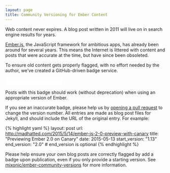```yaml
---
layout: page
title: Community Versioning for Ember Content
---
```


Web content never expires. A blog post written in 2011 will live on in search
engine results for years.

[Ember.js](http://emberjs.com/), the JavaScript framework for ambitious apps, has already been
around for several years. This means the Internet is littered with content
and posts that were accurate at the time, but have since been obsoleted.

To ensure old content gets properly flagged, with no effort needed by the
author, we've created a GitHub-driven badge service.

<iframe width="178" height="24" style="border:0px" src="/ember-community-versions/2015/05/13/previewing-ember-2-0-on-canary.html"></iframe>

Posts with this badge should work (without deprecation) when using an appropriate
version of Ember.

If you see an inaccurate badge, please help us by
[opening a pull request](https://github.com/mixonic/ember-community-versions)
to change the version number. All entries are made as blog post files for
Jekyll, and should include the URL of the original entry. For example:

{% highlight yaml %}
layout: post
url: http://madhatted.com/2015/5/14/ember-js-2-0-preview-with-canary
title: "Previewing Ember 2.0 on Canary"
date: 2015-05-13
start_version: "1.13"
end_version: "2.0" # end_version is optional
{% endhighlight %}

Please help ensure your own blog posts are correctly flagged by add a badge
upon publication, even if you only provide a starting version. See
[mixonic/ember-community-versions](https://github.com/mixonic/ember-community-versions)
for more information.

